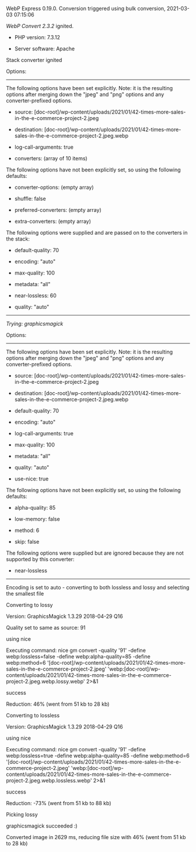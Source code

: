 WebP Express 0.19.0. Conversion triggered using bulk conversion, 2021-03-03 07:15:06

*WebP Convert 2.3.2*  ignited.
- PHP version: 7.3.12
- Server software: Apache

Stack converter ignited

Options:
------------
The following options have been set explicitly. Note: it is the resulting options after merging down the "jpeg" and "png" options and any converter-prefixed options.
- source: [doc-root]/wp-content/uploads/2021/01/42-times-more-sales-in-the-e-commerce-project-2.jpeg
- destination: [doc-root]/wp-content/uploads/2021/01/42-times-more-sales-in-the-e-commerce-project-2.jpeg.webp
- log-call-arguments: true
- converters: (array of 10 items)

The following options have not been explicitly set, so using the following defaults:
- converter-options: (empty array)
- shuffle: false
- preferred-converters: (empty array)
- extra-converters: (empty array)

The following options were supplied and are passed on to the converters in the stack:
- default-quality: 70
- encoding: "auto"
- max-quality: 100
- metadata: "all"
- near-lossless: 60
- quality: "auto"
------------


*Trying: graphicsmagick* 

Options:
------------
The following options have been set explicitly. Note: it is the resulting options after merging down the "jpeg" and "png" options and any converter-prefixed options.
- source: [doc-root]/wp-content/uploads/2021/01/42-times-more-sales-in-the-e-commerce-project-2.jpeg
- destination: [doc-root]/wp-content/uploads/2021/01/42-times-more-sales-in-the-e-commerce-project-2.jpeg.webp
- default-quality: 70
- encoding: "auto"
- log-call-arguments: true
- max-quality: 100
- metadata: "all"
- quality: "auto"
- use-nice: true

The following options have not been explicitly set, so using the following defaults:
- alpha-quality: 85
- low-memory: false
- method: 6
- skip: false

The following options were supplied but are ignored because they are not supported by this converter:
- near-lossless
------------

Encoding is set to auto - converting to both lossless and lossy and selecting the smallest file

Converting to lossy
Version: GraphicsMagick 1.3.29 2018-04-29 Q16 
Quality set to same as source: 91
using nice
Executing command: nice gm convert -quality '91' -define webp:lossless=false -define webp:alpha-quality=85 -define webp:method=6 '[doc-root]/wp-content/uploads/2021/01/42-times-more-sales-in-the-e-commerce-project-2.jpeg' 'webp:[doc-root]/wp-content/uploads/2021/01/42-times-more-sales-in-the-e-commerce-project-2.jpeg.webp.lossy.webp' 2>&1
success
Reduction: 46% (went from 51 kb to 28 kb)

Converting to lossless
Version: GraphicsMagick 1.3.29 2018-04-29 Q16 
using nice
Executing command: nice gm convert -quality '91' -define webp:lossless=true -define webp:alpha-quality=85 -define webp:method=6 '[doc-root]/wp-content/uploads/2021/01/42-times-more-sales-in-the-e-commerce-project-2.jpeg' 'webp:[doc-root]/wp-content/uploads/2021/01/42-times-more-sales-in-the-e-commerce-project-2.jpeg.webp.lossless.webp' 2>&1
success
Reduction: -73% (went from 51 kb to 88 kb)

Picking lossy
graphicsmagick succeeded :)

Converted image in 2629 ms, reducing file size with 46% (went from 51 kb to 28 kb)
